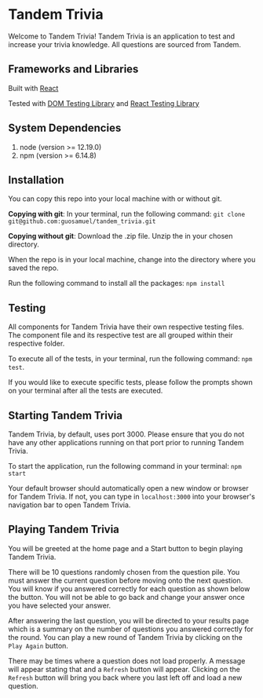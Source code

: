 # Tandem Trivia

Welcome to Tandem Trivia! Tandem Trivia is an application to test and increase your trivia knowledge. All questions are sourced from Tandem.

## Frameworks and Libraries

Built with [React](https://reactjs.org/)

Tested with [DOM Testing Library](https://testing-library.com/docs/dom-testing-library/intro) and [React Testing Library](https://testing-library.com/docs/react-testing-library/intro)

## System Dependencies

1. node (version >= 12.19.0)
2. npm (version >= 6.14.8)

## Installation

You can copy this repo into your local machine with or without git.

__Copying with git__: In your terminal, run the following command: `git clone git@github.com:guosamuel/tandem_trivia.git`

__Copying without git__: Download the .zip file. Unzip the in your chosen directory.

When the repo is in your local machine, change into the directory where you saved the repo.

Run the following command to install all the packages: `npm install`

## Testing

All components for Tandem Trivia have their own respective testing files. The component file and its respective test are all grouped within their respective folder.

To execute all of the tests, in your terminal, run the following command: `npm test`.

If you would like to execute specific tests, please follow the prompts shown on your terminal after all the tests are executed.

## Starting Tandem Trivia

Tandem Trivia, by default, uses port 3000. Please ensure that you do not have any other applications running on that port prior to running Tandem Trivia.

To start the application, run the following command in your terminal: `npm start`

Your default browser should automatically open a new window or browser for Tandem Trivia. If not, you can type in `localhost:3000` into your browser's navigation bar to open Tandem Trivia.

## Playing Tandem Trivia

You will be greeted at the home page and a Start button to begin playing Tandem Trivia.

There will be 10 questions randomly chosen from the question pile. You must answer the current question before moving onto the next question. You will know if you answered correctly for each question as shown below the button. You will not be able to go back and change your answer once you have selected your answer.

After answering the last question, you will be directed to your results page which is a summary on the number of questions you answered correctly for the round. You can play a new round of Tandem Trivia by clicking on the `Play Again` button.

There may be times where a question does not load properly. A message will appear stating that and a `Refresh` button will appear. Clicking on the `Refresh` button will bring you back where you last left off and load a new question.
